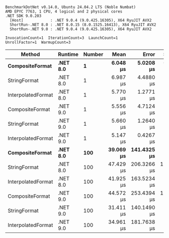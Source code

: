 ```

BenchmarkDotNet v0.14.0, Ubuntu 24.04.2 LTS (Noble Numbat)
AMD EPYC 7763, 1 CPU, 4 logical and 2 physical cores
.NET SDK 9.0.203
  [Host]            : .NET 9.0.4 (9.0.425.16305), X64 RyuJIT AVX2
  ShortRun-.NET 8.0 : .NET 8.0.15 (8.0.1525.16413), X64 RyuJIT AVX2
  ShortRun-.NET 9.0 : .NET 9.0.4 (9.0.425.16305), X64 RyuJIT AVX2

InvocationCount=1  IterationCount=3  LaunchCount=1  
UnrollFactor=1  WarmupCount=3  

```
| Method             | Runtime  | Number | Mean      | Error       | StdDev     | Min       | Max       | Allocated |
|------------------- |--------- |------- |----------:|------------:|-----------:|----------:|----------:|----------:|
| **CompositeFormat**    | **.NET 8.0** | **1**      |  **6.048 μs** |   **5.0208 μs** |  **0.2752 μs** |  **5.740 μs** |  **6.271 μs** |     **872 B** |
| StringFormat       | .NET 8.0 | 1      |  6.987 μs |   4.4880 μs |  0.2460 μs |  6.702 μs |  7.133 μs |     896 B |
| InterpolatedFormat | .NET 8.0 | 1      |  5.770 μs |   1.2771 μs |  0.0700 μs |  5.720 μs |  5.850 μs |     872 B |
| CompositeFormat    | .NET 9.0 | 1      |  5.556 μs |   4.7124 μs |  0.2583 μs |  5.369 μs |  5.851 μs |     872 B |
| StringFormat       | .NET 9.0 | 1      |  5.660 μs |   1.2640 μs |  0.0693 μs |  5.620 μs |  5.740 μs |     896 B |
| InterpolatedFormat | .NET 9.0 | 1      |  5.147 μs |   0.4267 μs |  0.0234 μs |  5.120 μs |  5.161 μs |     872 B |
| **CompositeFormat**    | **.NET 8.0** | **100**    | **39.069 μs** | **141.4325 μs** |  **7.7524 μs** | **34.073 μs** | **48.000 μs** |   **14336 B** |
| StringFormat       | .NET 8.0 | 100    | 47.429 μs | 206.3266 μs | 11.3095 μs | 35.727 μs | 58.300 μs |   16736 B |
| InterpolatedFormat | .NET 8.0 | 100    | 41.925 μs | 163.5234 μs |  8.9633 μs | 31.619 μs | 47.900 μs |   14336 B |
| CompositeFormat    | .NET 9.0 | 100    | 44.572 μs | 253.4394 μs | 13.8919 μs | 36.377 μs | 60.612 μs |   14336 B |
| StringFormat       | .NET 9.0 | 100    | 31.411 μs | 140.1490 μs |  7.6820 μs | 26.679 μs | 40.275 μs |   16736 B |
| InterpolatedFormat | .NET 9.0 | 100    | 34.961 μs | 181.7638 μs |  9.9631 μs | 23.924 μs | 43.290 μs |   14336 B |
